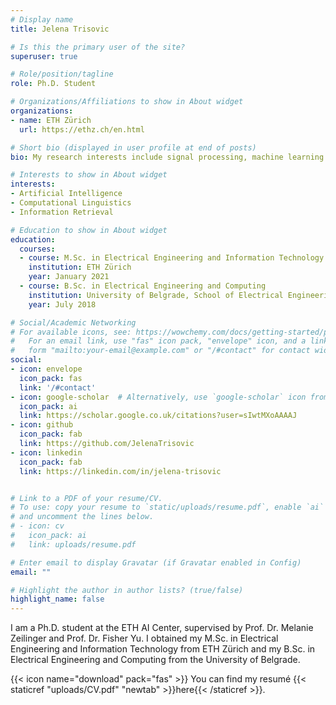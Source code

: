 ```yaml
---
# Display name
title: Jelena Trisovic

# Is this the primary user of the site?
superuser: true

# Role/position/tagline
role: Ph.D. Student

# Organizations/Affiliations to show in About widget
organizations:
- name: ETH Zürich
  url: https://ethz.ch/en.html

# Short bio (displayed in user profile at end of posts)
bio: My research interests include signal processing, machine learning and system control.

# Interests to show in About widget
interests:
- Artificial Intelligence
- Computational Linguistics
- Information Retrieval

# Education to show in About widget
education:
  courses:
  - course: M.Sc. in Electrical Engineering and Information Technology
    institution: ETH Zürich
    year: January 2021
  - course: B.Sc. in Electrical Engineering and Computing
    institution: University of Belgrade, School of Electrical Engineering
    year: July 2018

# Social/Academic Networking
# For available icons, see: https://wowchemy.com/docs/getting-started/page-builder/#icons
#   For an email link, use "fas" icon pack, "envelope" icon, and a link in the
#   form "mailto:your-email@example.com" or "/#contact" for contact widget.
social:
- icon: envelope
  icon_pack: fas
  link: '/#contact'
- icon: google-scholar  # Alternatively, use `google-scholar` icon from `ai` icon pack
  icon_pack: ai
  link: https://scholar.google.co.uk/citations?user=sIwtMXoAAAAJ
- icon: github
  icon_pack: fab
  link: https://github.com/JelenaTrisovic
- icon: linkedin
  icon_pack: fab
  link: https://linkedin.com/in/jelena-trisovic


# Link to a PDF of your resume/CV.
# To use: copy your resume to `static/uploads/resume.pdf`, enable `ai` icons in `params.toml`, 
# and uncomment the lines below.
# - icon: cv
#   icon_pack: ai
#   link: uploads/resume.pdf

# Enter email to display Gravatar (if Gravatar enabled in Config)
email: ""

# Highlight the author in author lists? (true/false)
highlight_name: false
---
```


I am a Ph.D. student at the ETH AI Center, supervised by Prof. Dr. Melanie Zeilinger and Prof. Dr. Fisher Yu. I obtained my M.Sc. in Electrical Engineering and Information Technology from ETH Zürich and my B.Sc. in Electrical Engineering and Computing from the University of Belgrade.

{{< icon name="download" pack="fas" >}} You can find my resumé {{< staticref "uploads/CV.pdf" "newtab" >}}here{{< /staticref >}}.

